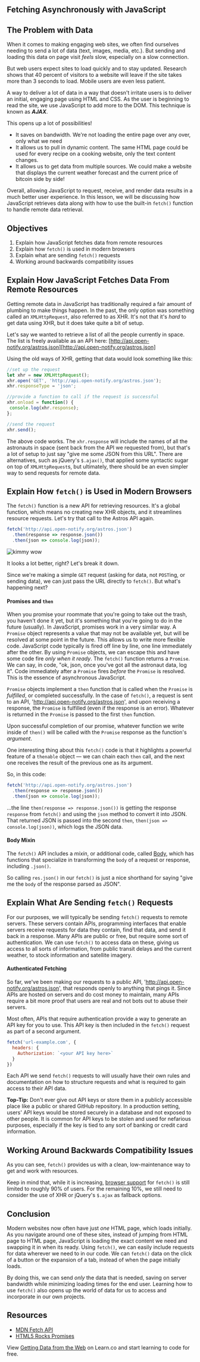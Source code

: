 Fetching Asynchronously with JavaScript
---

## The Problem with Data

When it comes to making engaging web sites, we often find ourselves needing to
send a lot of data (text, images, media, etc.). But sending and loading this
data on page visit *feels* slow, especially on a slow connection.

But web users expect sites to load quickly and to stay updated. Research shows
that 40 percent of visitors to a website will leave if the site takes more than
3 seconds to load. Mobile users are even less patient.

A way to deliver a lot of data in a way that doesn't irritate users is to
deliver an initial, engaging page using HTML and CSS. As the user is beginning
to read the site, we use JavaScript to add more to the DOM. This technique is
known as ***AJAX***.

This opens up a lot of possibilities!

* It saves on bandwidth. We're not loading the entire page over any over, only
what we need
* It allows us to pull in dynamic content. The same HTML page could be used for
every recipe on a cooking website, only the text content changes.
* It allows us to get data from multiple sources. We could make a website that
displays the current weather forecast and the current price of bitcoin side by
side!

Overall, allowing JavaScript to request, receive, and render data results in a
much better user experience. In this lesson, we will be discussing how
JavaScript retrieves data along with how to use the built-in `fetch()` function to
handle remote data retrieval.

## Objectives

1. Explain how JavaScript fetches data from remote resources
2. Explain how `fetch()` is used in modern browsers
3. Explain what are sending `fetch()` requests 
4. Working around backwards compatibility issues

## Explain How JavaScript Fetches Data From Remote Resources

Getting remote data in JavaScript has traditionally required a fair amount of
plumbing to make things happen. In the past, the only option was something
called an `XMLHttpRequest`, also referred to as XHR. It's not that it's *hard*
to get data using XHR, but it does take quite a bit of setup.

Let's say we wanted to retrieve a list of all the people currently in space. The
list is freely available as an API here:
[http://api.open-notify.org/astros.json][http://api.open-notify.org/astros.json]

Using the old ways of XHR, getting that data would look something like this:

```js
//set up the request
let xhr = new XMLHttpRequest();
xhr.open('GET', 'http://api.open-notify.org/astros.json');
xhr.responseType = 'json';

//provide a function to call if the request is successful
xhr.onload = function() {
 console.log(xhr.response);
};

//send the request
xhr.send();
```

The above code works. The `xhr.response` will include the names of all the
astronauts in space (sent back from the API we requested from), but that's a lot
of setup to just say "give me some JSON from this URL". There are alternatives,
such as jQuery's `$.ajax()`, that applied some syntactic sugar on top of
`XMLHttpRequest`s, but ultimately, there should be an even simpler way to send
requests for remote data.

## Explain How `fetch()` is Used in Modern Browsers

The `fetch()` function is a new API for retrieving resources. It's a global
function, which means no creating new XHR objects, and it streamlines resource
requests. Let's try that call to the Astros API again.

```js
fetch('http://api.open-notify.org/astros.json')
  .then(response => response.json())
  .then(json => console.log(json));
```

![kimmy wow](http://i.giphy.com/3osxYwZm9WZwnt1Zja.gif)

It looks a lot better, right? Let's break it down.

Since we're making a simple `GET` request (asking for data, not `POST`ing, or
sending data), we can just pass the URL directly to `fetch()`. But what's
happening next?

#### Promises and `then`

When you promise your roommate that you're going to take out the trash, you
haven't done it yet, but it's something that you're going to do in the future
(usually). In JavaScript, promises work in a very similar way.  A `Promise`
object represents a value that may not be available yet, but will be resolved at
some point in the future. This allows us to write more flexible code. JavaScript
code typically is fired off line by line, one line immediately after the other.
By using `Promise` objects, we can escape this and have some code fire _only
when it ready_. The `fetch()` function returns a `Promise`. We can say, in code,
"ok, json, once you've got all the astronaut data, log it". Code immediately
after a `Promise` fires _before_ the `Promise` is resolved. This is the essence
of asynchronous JavaScript. 

`Promise` objects implement a `then` function that is called when the `Promise`
is *fulfilled*, or completed successfully. In the case of `fetch()`, a request is
sent to an API, 'http://api.open-notify.org/astros.json', and upon receiving a
response, the `Promise` is fulfilled (even if the response is an error).
Whatever is returned in the `Promise` is passed to the first `then` function.

Upon successful completion of our promise, whatever function we write inside of
`then()` will be called with the `Promise` response as the function's
_argument_.

One interesting thing about this `fetch()` code is that it highlights a powerful
feature of a `thenable` object — we can chain each `then` call, and the next one
receives the result of the previous one as its argument.

So, in this code:

```js
fetch('http://api.open-notify.org/astros.json')
  .then(response => response.json())
  .then(json => console.log(json));
```

...the line `then(response => response.json())` is getting the response
`response` from `fetch()` and using the `json` method to convert it into JSON.
That returned JSON is passed into the second `then`, `then(json =>
console.log(json))`, which logs the JSON data.

#### Body Mixin

The `fetch()` API includes a *mixin*, or additional code, called
[Body](https://developer.mozilla.org/en-US/docs/Web/API/Fetch_API/Using_Fetch#Body),
which has functions that specialize in transforming the `body` of a request or
response, including `.json()`.

So calling `res.json()` in our `fetch()` is just a nice shorthand for saying "give
me the `body` of the response parsed as JSON".

## Explain What Are Sending `fetch()` Requests 

For our purposes, we will typically be sending `fetch()` requests to remote
servers. These servers contain APIs, programming interfaces that enable servers
receive requests for data they contain, find that data, and send it back in a
response. Many APIs are public or free, but require some sort of authentication.
We can use `fetch()` to access data on these, giving us access to all sorts of
information, from public transit delays and the current weather, to stock
information and satellite imagery.

#### Authenticated Fetching

So far, we've been making our requests to a public API,
'http://api.open-notify.org/astros.json', that responds openly to anything that
pings it. Since APIs are hosted on servers and do cost money to maintain, many
APIs require a bit more proof that users are real and not bots out to abuse
their servers.

Most often, APIs that require authentication provide a way to generate an API
key for you to use.  This API key is then included in the `fetch()` request as
part of a second argument.

```js
fetch('url-example.com', {
  headers: {
    Authorization: `<your API key here>`
  }
})
```

Each API we send `fetch()` requests to will usually have their own rules and
documentation on how to structure requests and what is required to gain access
to their API data.

**Top-Tip:** Don't ever give out API keys or store them in a publicly accessible place like a
public or shared GitHub repository. In a production setting, users' API keys would be
stored securely in a database and not exposed to other people. It is common for
API keys to be stolen and used for nefarious purposes, especially if the key is
tied to any sort of banking or credit card information.

## Working Around Backwards Compatibility Issues

As you can see, `fetch()` provides us with a clean, low-maintenance way to
get and work with resources.

Keep in mind that, while it is increasing, [browser
support](http://caniuse.com/#feat=fetch) for `fetch()` is still limited to roughly
90% of users. For the remaining 10%, we still need to consider the use of XHR or
jQuery's `$.ajax` as fallback options.

## Conclusion

Modern websites now often have just _one_ HTML page, which loads initially. As
you navigate around one of these sites, instead of jumping from HTML page to
HTML page, JavaScript is loading the exact content we need and swapping it in
when its ready. Using `fetch()`, we can easily include requests for data wherever
we need to in our code. We can `fetch()` data on the click of a button or the
expansion of a tab, instead of when the page initially loads.

By doing this, we can send _only_ the data that is needed, saving on server
bandwidth while minimizing loading times for the end user. Learning how to use
`fetch()` also opens up the world of data for us to access and incorporate in our
own projects. 

## Resources

- [MDN Fetch API](https://developer.mozilla.org/en-US/docs/Web/API/Fetch_API)
- [HTML5 Rocks Promises](http://www.html5rocks.com/en/tutorials/es6/promises/)

<p class='util--hide'>View <a href='https://learn.co/lessons/javascript-fetch'>Getting Data from the Web</a> on Learn.co and start learning to code for free.</p>

[space]: https://www.warnerbros.com/archive/spacejam/movie/jam.htm
